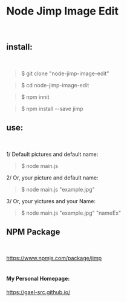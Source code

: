 # Node Jimp Image Edit
</br>

## install:
</br>

> $ git clone "node-jimp-image-edit" </br>

> $ cd node-jimp-image-edit </br>

> $ npm innit </br>

> $ npm install --save jimp </br>

## use:
</br>

1/ Default pictures and default name:
> $ node main.js </br>

2/ Or, your picture and default name:
> $ node main.js "example.jpg" </br>

3/ Or, your yictures and your Name:
> $ node main.js "example.jpg" "nameEx" </br>

## NPM Package
</br>

https://www.npmjs.com/package/jimp
</br>
</br>
#### My Personal Homepage:

https://gael-src.github.io/
</br>

